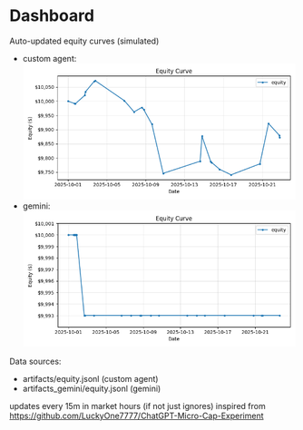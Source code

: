 # Dashboard

Auto-updated equity curves (simulated)

- custom agent: ![Equity Curve](artifacts/equity.png?v=121ab77)
- gemini: ![Equity Curve (Gemini)](artifacts_gemini/equity.png?v=121ab77)

Data sources:
- artifacts/equity.jsonl (custom agent)
- artifacts_gemini/equity.jsonl (gemini)

updates every 15m in market hours (if not just ignores)
inspired from https://github.com/LuckyOne7777/ChatGPT-Micro-Cap-Experiment